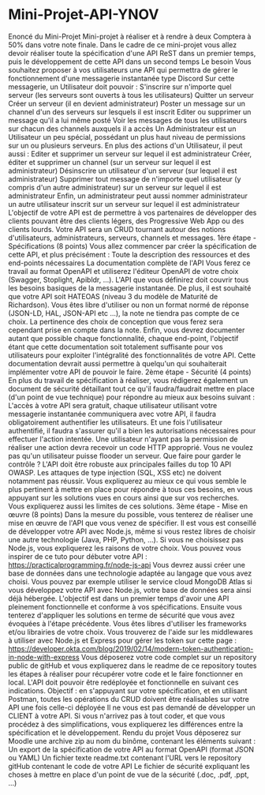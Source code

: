 # Mini-Projet-API-YNOV
Enoncé du Mini-Projet Mini-projet à réaliser et à rendre à deux  Comptera à 50% dans votre note finale.  Dans le cadre de ce mini-projet vous allez devoir réaliser toute la spécification d'une API ReST dans un premier temps, puis le développement de cette API dans un second temps  Le besoin Vous souhaitez proposer à vos utilisateurs une API qui permettra de gérer le fonctionnement d'une messagerie instantanée type Discord  Sur cette messagerie, un Utilisateur doit pouvoir :  S'inscrire sur n'importe quel serveur (les serveurs sont ouverts à tous les utilisateurs) Quitter un serveur Créer un serveur (il en devient administrateur) Poster un message sur un channel d'un des serveurs sur lesquels il est inscrit Editer ou supprimer un message qu'il a lui même posté Voir les messages de tous les utilisateurs sur chacun des channels auxquels il a accès Un Administrateur est un Utilisateur un peu spécial, possédant un plus haut niveau de permissions sur un ou plusieurs serveurs. En plus des actions d'un Utilisateur, il peut aussi :  Editer et supprimer un serveur sur lequel il est administrateur Créer, éditer et supprimer un channel (sur un serveur sur lequel il est administrateur) Désinscrire un utilisateur d'un serveur (sur lequel il est administrateur) Supprimer tout message de n'importe quel utilisateur (y compris d'un autre administrateur) sur un serveur sur lequel il est administrateur Enfin, un administrateur peut aussi nommer administrateur un autre utilisateur inscrit sur un serveur sur lequel il est administrateur L'objectif de votre API est de permettre à vos partenaires de développer des clients pouvant être des clients légers, des Progressive Web App ou des clients lourds.    Votre API sera un CRUD tournant autour des notions d'utilisateurs, administrateurs, serveurs, channels et messages.  1ère étape - Spécifications (8 points) Vous allez commencer par créer la spécification de cette API, et plus précisément :  Toute la description des ressources et des end-points nécessaires La documentation complète de l'API Vous ferez ce travail au format OpenAPI et utiliserez l'éditeur OpenAPI de votre choix (Swagger, Stoplight, Apibldr, ...).   L'API que vous définirez doit couvrir tous les besoins basiques de la messagerie instantanée.  De plus, il est souhaité que votre API soit HATEOAS (niveau 3 du modèle de Maturité de Richardson). Vous êtes libre d'utiliser ou non un format normé de réponse (JSON-LD, HAL, JSON-API etc ...), la note ne tiendra pas compte de ce choix. La pertinence des choix de conception que vous ferez sera cependant prise en compte dans la note.  Enfin, vous devrez documenter autant que possible chaque fonctionnalité, chaque end-point, l'objectif étant que cette documentation soit totalement suffisante pour vos utilisateurs pour exploiter l'intégralité des fonctionnalités de votre API. Cette documentation devrait aussi permettre à quelqu'un qui souhaiterait implémenter votre API de pouvoir le faire.  2ème étape - Sécurité (4 points) En plus du travail de spécification à réaliser, vous rédigerez également un document de sécurité détaillant tout ce qu'il faudra/faudrait mettre en place (d'un point de vue technique) pour répondre au mieux aux besoins suivant :  L'accès à votre API sera gratuit, chaque utilisateur utilisant votre messagerie instantanée communiquera avec votre API, il faudra obligatoirement authentifier les utilisateurs. Et une fois l'utilisateur authentifié, il faudra s'assurer qu'il a bien les autorisations nécessaires pour effectuer l'action intentée. Une utilisateur n'ayant pas la permission de réaliser une action devra recevoir un code HTTP approprié. Vous ne voulez pas qu'un utilisateur puisse flooder un serveur. Que faire pour garder le contrôle ? L'API doit être robuste aux principales failles du top 10 API OWASP. Les attaques de type injection (SQL, XSS etc) ne doivent notamment pas réussir. Vous expliquerez au mieux ce qui vous semble le plus pertinent à mettre en place pour répondre à tous ces besoins, en vous appuyant sur les solutions vues en cours ainsi que sur vos recherches. Vous expliquerez aussi les limites de ces solutions.   3ème étape - Mise en œuvre (8 points) Dans la mesure du possible, vous tenterez de réaliser une mise en œuvre de l'API que vous venez de spécifier. Il est vous est conseillé de développer votre API avec Node.js, même si vous restez libres de choisir une autre technologie (Java, PHP, Python, ...). Si vous ne choisissez pas Node.js, vous expliquerez les raisons de votre choix.  Vous pouvez vous inspirer de ce tuto pour débuter votre API : https://practicalprogramming.fr/node-js-api  Vous devrez aussi créer une base de données dans une technologie adaptée au langage que vous avez choisi. Vous pouvez par exemple utiliser le service cloud MongoDB Atlas si vous développez votre API avec Node.js, votre base de données sera ainsi déjà hébergée.   L'objectif est dans un premier temps d'avoir une API pleinement fonctionnelle et conforme à vos spécifications. Ensuite vous tenterez d'appliquer les solutions en terme de sécurité que vous avez évoquées à l'étape précédente. Vous êtes libres d'utiliser les frameworks et/ou librairies de votre choix.   Vous trouverez de l'aide sur les middlewares à utiliser avec Node.js et Express pour gérer les token sur cette page : https://developer.okta.com/blog/2019/02/14/modern-token-authentication-in-node-with-express  Vous déposerez votre code complet sur un repository public de gitHub et vous expliquerez dans le readme de ce repository toutes les étapes à réaliser pour récupérer votre code et le faire fonctionner en local. L'API doit pouvoir être redéployée et fonctionnelle en suivant ces indications.  Objectif : en s'appuyant sur votre spécification, et en utilisant Postman, toutes les opérations du CRUD doivent être réalisables sur votre API une fois celle-ci déployée  Il ne vous est pas demandé de développer un CLIENT à votre API. Si vous n'arrivez pas à tout coder, et que vous procédez à des simplifications, vous expliquerez les différences entre la spécification et le développement.  Rendu du projet Vous déposerez sur Moodle une archive zip au nom du binôme, contenant les éléments suivant :  Un export de la spécification de votre API au format OpenAPI (format JSON ou YAML) Un fichier texte readme.txt contenant l'URL vers le repository gitHub contenant le code de votre API Le fichier de sécurité expliquant les choses à mettre en place d'un point de vue de la sécurité (.doc, .pdf, .ppt, ...)
